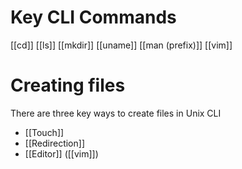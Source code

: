 # Key CLI Commands

[[cd]]
[[ls]]
[[mkdir]]
[[uname]]
[[man (prefix)]]
[[vim]]

# Creating files
There are three key ways to create files in Unix CLI
- [[Touch]]
- [[Redirection]]
- [[Editor]] ([[vim]])
